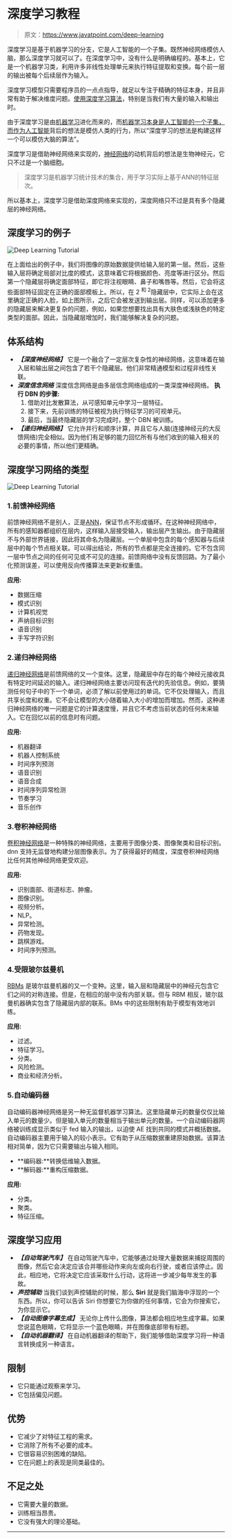 # 深度学习教程

> 原文：<https://www.javatpoint.com/deep-learning>

深度学习是基于机器学习的分支，它是人工智能的一个子集。既然神经网络模仿人脑，那么深度学习就可以了。在深度学习中，没有什么是明确编程的。基本上，它是一个机器学习类，利用许多非线性处理单元来执行特征提取和变换。每个前一层的输出被每个后续层作为输入。

深度学习模型只需要程序员的一点点指导，就足以专注于精确的特征本身，并且非常有助于解决维度问题。[使用深度学习算法](deep-learning-algorithms)，特别是当我们有大量的输入和输出时。

由于深度学习是由[机器学习](https://www.javatpoint.com/machine-learning)进化而来的，而[机器学习本身是人工智能的一个子集，而作为](https://www.javatpoint.com/machine-learning)[人工智能](https://www.javatpoint.com/artificial-intelligence-tutorial)背后的想法是模仿人类的行为，所以“深度学习的想法是构建这样一个可以模仿大脑的算法”。

深度学习是借助神经网络来实现的，[神经网络](https://www.javatpoint.com/artificial-neural-network)的动机背后的想法是生物神经元，它只不过是一个脑细胞。

> 深度学习是机器学习统计技术的集合，用于学习实际上基于ANN的特征层次。

所以基本上，深度学习是借助深度网络来实现的，深度网络只不过是具有多个隐藏层的神经网络。

## 深度学习的例子

![Deep Learning Tutorial](img/eb2c5278cc1ab5ecc553c4f8ec3bf52c.png)

在上面给出的例子中，我们将图像的原始数据提供给输入层的第一层。然后，这些输入层将确定局部对比度的模式，这意味着它将根据颜色、亮度等进行区分。然后第一个隐藏层将确定面部特征，即它将注视眼睛、鼻子和嘴唇等。然后，它会将这些面部特征固定在正确的面部模板上。所以，在 2 <sup>和 2</sup>隐藏层中，它实际上会在这里确定正确的人脸，如上图所示，之后它会被发送到输出层。同样，可以添加更多的隐藏层来解决更复杂的问题，例如，如果您想要找出具有大肤色或浅肤色的特定类型的面部。因此，当隐藏层增加时，我们能够解决复杂的问题。

## 体系结构

*   ***【深度神经网络】***
    它是一个融合了一定层次复杂性的神经网络，这意味着在输入层和输出层之间包含了若干个隐藏层。他们非常精通模型和过程非线性关联。
*   ***深度信念网络***
    深度信念网络是由多层信念网络组成的一类深度神经网络。
    **执行 DBN 的步骤:**
    1.  借助对比发散算法，从可感知单元中学习一层特征。
    2.  接下来，先前训练的特征被视为执行特征学习的可视单元。
    3.  最后，当最终隐藏层的学习完成时，整个 DBN 被训练。
*   ***【递归神经网络】***
    它允许并行和顺序计算，并且它与人脑(连接神经元的大反馈网络)完全相似。因为他们有足够的能力回忆所有与他们收到的输入相关的必要的事情，所以他们更精确。

## 深度学习网络的类型

![Deep Learning Tutorial](img/1086b8ac2acdadcd4d625085e9be3986.png)

### 1.前馈神经网络

前馈神经网络不是别人，正是[ANN](https://www.javatpoint.com/keras-artificial-neural-networks)，保证节点不形成循环。在这种神经网络中，所有的感知器都组织在层内，这样输入层接受输入，输出层产生输出。由于隐藏层不与外部世界链接，因此将其命名为隐藏层。一个单层中包含的每个感知器与后续层中的每个节点相关联。可以得出结论，所有的节点都是完全连接的。它不包含同一层中节点之间的任何可见或不可见的连接。前馈网络中没有反馈回路。为了最小化预测误差，可以使用反向传播算法来更新权重值。

**应用:**

*   数据压缩
*   模式识别
*   计算机视觉
*   声纳目标识别
*   语音识别
*   手写字符识别

### 2.递归神经网络

[递归神经网络](https://www.javatpoint.com/keras-recurrent-neural-networks)是前馈网络的又一个变体。这里，隐藏层中存在的每个神经元接收具有特定时间延迟的输入。递归神经网络主要访问现有迭代的先验信息。例如，要猜测任何句子中的下一个单词，必须了解以前使用过的单词。它不仅处理输入，而且共享长度和权重。它不会让模型的大小随着输入大小的增加而增加。然而，这种递归神经网络的唯一问题是它的计算速度慢，并且它不考虑当前状态的任何未来输入。它在回忆以前的信息时有问题。

**应用:**

*   机器翻译
*   机器人控制系统
*   时间序列预测
*   语音识别
*   语音合成
*   时间序列异常检测
*   节奏学习
*   音乐创作

### 3.卷积神经网络

[卷积神经网络](https://www.javatpoint.com/keras-convolutional-neural-network)是一种特殊的神经网络，主要用于图像分类、图像聚类和目标识别。dnn 支持无监督地构建分层图像表示。为了获得最好的精度，深度卷积神经网络比任何其他神经网络更受欢迎。

**应用:**

*   识别面部、街道标志、肿瘤。
*   图像识别。
*   视频分析。
*   NLP。
*   异常检测。
*   药物发现。
*   跳棋游戏。
*   时间序列预测。

### 4.受限玻尔兹曼机

[RBMs](https://www.javatpoint.com/keras-restricted-boltzmann-machine) 是玻尔兹曼机器的又一个变种。这里，输入层和隐藏层中的神经元包含它们之间的对称连接。但是，在相应的层中没有内部关联。但与 RBM 相反，玻尔兹曼机器确实包含了隐藏层内部的联系。BMs 中的这些限制有助于模型有效地训练。

**应用:**

*   过滤。
*   特征学习。
*   分类。
*   风险检测。
*   商业和经济分析。

### 5.自动编码器

自动编码器神经网络是另一种无监督机器学习算法。这里隐藏单元的数量仅仅比输入单元的数量少。但是输入单元的数量相当于输出单元的数量。一个自动编码器网络被训练成显示类似于 fed 输入的输出，以迫使 AE 找到共同的模式并概括数据。自动编码器主要用于输入的较小表示。它有助于从压缩数据重建原始数据。该算法相对简单，因为它只需要输出与输入相同。

*   **编码器:**转换低维输入数据。
*   **解码器:**重构压缩数据。

**应用:**

*   分类。
*   聚类。
*   特征压缩。

## 深度学习应用

*   ***【自动驾驶汽车】***
    在自动驾驶汽车中，它能够通过处理大量数据来捕捉周围的图像，然后它会决定应该合并哪些动作来向左或向右行驶，或者应该停止。因此，相应地，它将决定它应该采取什么行动，这将进一步减少每年发生的事故。
*   ***声控辅助***
    当我们谈到声控辅助的时候，那么 **Siri** 就是我们脑海中浮现的一个东西。所以，你可以告诉 Siri 你想要它为你做的任何事情，它会为你搜索它，为你显示它。
*   ***【自动图像字幕生成】***
    无论你上传什么图像，算法都会相应地生成字幕。如果您说蓝色眼睛，它将显示一个蓝色眼睛，并在图像底部带有标题。
*   ***【自动机器翻译】***
    在自动机器翻译的帮助下，我们能够借助深度学习将一种语言转换成另一种语言。

## 限制

*   它只能通过观察来学习。
*   它包括偏见问题。

## 优势

*   它减少了对特征工程的需求。
*   它消除了所有不必要的成本。
*   它很容易识别困难的缺陷。
*   它在问题上的表现是同类最佳的。

## 不足之处

*   它需要大量的数据。
*   训练相当昂贵。
*   它没有强大的理论基础。

* * *